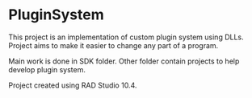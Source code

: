 # PluginSystem

This project is an implementation of custom plugin system using DLLs. Project aims to make it easier to change any part of a program.

Main work is done in SDK folder. Other folder contain projects to help develop plugin system.

Project created using RAD Studio 10.4.